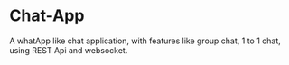 # Chat-App
A whatApp like chat application, with features like group chat, 1 to 1 chat, using REST Api and websocket.
